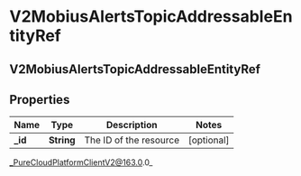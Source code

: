 # V2MobiusAlertsTopicAddressableEntityRef

## V2MobiusAlertsTopicAddressableEntityRef

## Properties

|Name | Type | Description | Notes|
|------------ | ------------- | ------------- | -------------|
| **_id** | **String** | The ID of the resource | [optional] |



_PureCloudPlatformClientV2@163.0.0_

